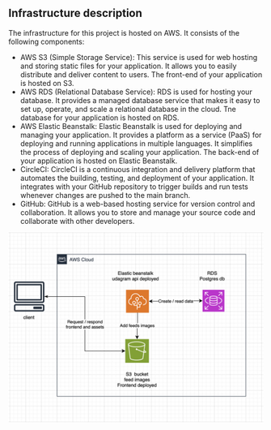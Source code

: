 ## Infrastructure description

The infrastructure for this project is hosted on AWS. It consists of the following components:

- AWS S3 (Simple Storage Service): This service is used for web hosting and storing static files for your application. It allows you to easily distribute and deliver content to users. The front-end of your application is hosted on S3.
- AWS RDS (Relational Database Service): RDS is used for hosting your database. It provides a managed database service that makes it easy to set up, operate, and scale a relational database in the cloud. Tne database for your application is hosted on RDS.
- AWS Elastic Beanstalk: Elastic Beanstalk is used for deploying and managing your application. It provides a platform as a service (PaaS) for deploying and running applications in multiple languages. It simplifies the process of deploying and scaling your application. The back-end of your application is hosted on Elastic Beanstalk.
- CircleCI: CircleCI is a continuous integration and delivery platform that automates the building, testing, and deployment of your application. It integrates with your GitHub repository to trigger builds and run tests whenever changes are pushed to the main branch.
- GitHub: GitHub is a web-based hosting service for version control and collaboration. It allows you to store and manage your source code and collaborate with other developers.

![architecture-diagram](https://github.com/andresaaap/fullstack-cicd-circleci/blob/main/diagrams/architecture-diagram.png?raw=true)